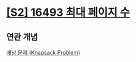 # [[S2] 16493 최대 페이지 수](https://www.acmicpc.net/problem/16493)

## 연관 개념

[배낭 문제 (Knapsack Problem)](https://github.com/amazingchawon/TIL/blob/master/Algorithm/KnapsackProblem.md)
